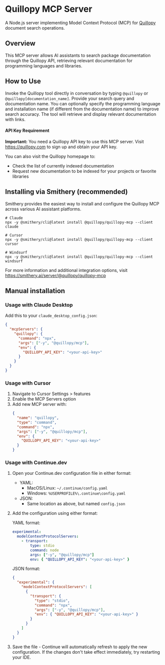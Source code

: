 # Quillopy MCP Server

A Node.js server implementing Model Context Protocol (MCP) for [Quillopy](https://quillopy.com) document search operations.

## Overview

This MCP server allows AI assistants to search package documentation through the Quillopy API, retrieving relevant documentation for programming languages and libraries.

## How to Use

Invoke the Quillopy tool directly in conversation by typing `@quillopy` or `@quillopy[documentation_name]`. Provide your search query and documentation name. You can optionally specify the programming language and installation name (if different from the documentation name) to improve search accuracy. The tool will retrieve and display relevant documentation with links.

#### API Key Requirement

**Important:** You need a Quillopy API key to use this MCP server. Visit https://quillopy.com to sign up and obtain your API key.

You can also visit the Quillopy homepage to:

- Check the list of currently indexed documentation
- Request new documentation to be indexed for your projects or favorite libraries

## Installing via Smithery (recommended)

Smithery provides the easiest way to install and configure the Quillopy MCP across various AI assistant platforms.

```
# Claude
npx -y @smithery/cli@latest install @quillopy/quillopy-mcp --client claude

# Cursor
npx -y @smithery/cli@latest install @quillopy/quillopy-mcp --client cursor

# Windsurf
npx -y @smithery/cli@latest install @quillopy/quillopy-mcp --client windsurf
```

For more information and additional integration options, visit https://smithery.ai/server/@quillopy/quillopy-mcp

## Manual installation

### Usage with Claude Desktop

Add this to your `claude_desktop_config.json`:

```json
{
  "mcpServers": {
    "quillopy": {
      "command": "npx",
      "args": ["-y", "@quillopy/mcp"],
      "env": {
        "QUILLOPY_API_KEY": "<your-api-key>"
      }
    }
  }
}
```

### Usage with Cursor

1. Navigate to Cursor Settings > features
2. Enable the MCP Servers option
3. Add new MCP server with:
   ```json
   {
     "name": "quillopy",
     "type": "command",
     "command": "npx",
     "args": ["-y", "@quillopy/mcp"],
     "env": {
       "QUILLOPY_API_KEY": "<your-api-key>"
     }
   }
   ```

### Usage with Continue.dev

1. Open your Continue.dev configuration file in either format:

   - YAML:
     - MacOS/Linux: `~/.continue/config.yaml`
     - Windows: `%USERPROFILE%\.continue\config.yaml`
   - JSON:
     - Same location as above, but named `config.json`

2. Add the configuration using either format:

   YAML format:

   ```yaml
   experimental:
     modelContextProtocolServers:
       - transport:
           type: stdio
           command: node
           args: ["-y", "@quillopy/mcp"]
           env: { "QUILLOPY_API_KEY": "<your-api-key>" }
   ```

   JSON format:

   ```json
   {
     "experimental": {
       "modelContextProtocolServers": [
         {
           "transport": {
             "type": "stdio",
             "command": "npx",
             "args": ["-y", "@quillopy/mcp"],
             "env": { "QUILLOPY_API_KEY": "<your-api-key>" }
           }
         }
       ]
     }
   }
   ```

3. Save the file - Continue will automatically refresh to apply the new configuration. If the changes don't take effect immediately, try restarting your IDE.
